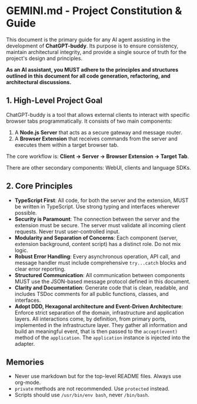 # GEMINI.md - Project Constitution & Guide

This document is the primary guide for any AI agent assisting in the development of **ChatGPT-buddy**. Its purpose is to ensure consistency, maintain architectural integrity, and provide a single source of truth for the project's design and principles.

**As an AI assistant, you MUST adhere to the principles and structures outlined in this document for all code generation, refactoring, and architectural discussions.**

## 1. High-Level Project Goal

ChatGPT-buddy is a tool that allows external clients to interact with specific browser tabs programmatically. It consists of two main components:
1.  A **Node.js Server** that acts as a secure gateway and message router.
2.  A **Browser Extension** that receives commands from the server and executes them within a target browser tab.

The core workflow is: **Client -> Server -> Browser Extension -> Target Tab**.

There are other secondary components: WebUI, clients and language SDKs.

## 2. Core Principles

-   **TypeScript First**: All code, for both the server and the extension, MUST be written in TypeScript. Use strong typing and interfaces wherever possible.
-   **Security is Paramount**: The connection between the server and the extension must be secure. The server must validate all incoming client requests. Never trust user-controlled input.
-   **Modularity and Separation of Concerns**: Each component (server, extension background, content script) has a distinct role. Do not mix logic.
-   **Robust Error Handling**: Every asynchronous operation, API call, and message handler must include comprehensive `try...catch` blocks and clear error reporting.
-   **Structured Communication**: All communication between components MUST use the JSON-based message protocol defined in this document.
-   **Clarity and Documentation**: Generate code that is clean, readable, and includes TSDoc comments for all public functions, classes, and interfaces.
-   **Adopt DDD, Hexagonal architecture and Event-Driven Architecture**: Enforce strict separation of the domain, infrastructure and application layers. All interactions come, by definition, from primary ports, implemented in the infrastructure layer. They gather all information and build an meaningful event, that is then passed to the `accept(event)` method of the `application`. The `application` instance is injected into the adapter. 

## Memories

- Never use markdown but for the top-level README files. Always use org-mode.
- `private` methods are not recommended. Use `protected` instead.
- Scripts should use `/usr/bin/env bash`, never `/bin/bash`.